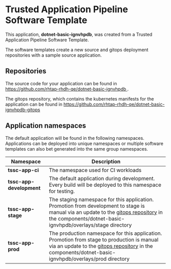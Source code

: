 # Trusted Application Pipeline Software Template

This application, **dotnet-basic-ignvhpdb**, was created from a Trusted Application Pipeline Software Template.

The software templates create a new source and gitops deployment repositories with a sample source application. 

## Repositories

The source code for your application can be found in [https://github.com/rhtap-rhdh-qe/dotnet-basic-ignvhpdb ](https://github.com/rhtap-rhdh-qe/dotnet-basic-ignvhpdb ).
 
The gitops repository, which contains the kubernetes manifests for the application can be found in 
[https://github.com/rhtap-rhdh-qe/dotnet-basic-ignvhpdb-gitops ](https://github.com/rhtap-rhdh-qe/dotnet-basic-ignvhpdb-gitops ) 

## Application namespaces 

The default application will be found in the following namespaces. Applications can be deployed into unique namespaces or multiple software templates can also bet generated into the same group namespaces.  

|  Namespace   |  Description   |  
| -------- | -------- |
| **tssc-app-ci** | The namespace used for CI workloads |
| **tssc-app-development** | The default application during development. Every build will be deployed to this namespace for testing. |
| **tssc-app-stage** | The staging namespace for this application. Promotion from development to stage is manual via an update to the [gitops repository](https://github.com/rhtap-rhdh-qe/dotnet-basic-ignvhpdb-gitops ) in the components/dotnet-basic-ignvhpdb/overlays/stage directory |
| **tssc-app-prod** | The production namespace for this application. Promotion from stage to production is manual via an update to the [gitops repository](https://github.com/rhtap-rhdh-qe/dotnet-basic-ignvhpdb-gitops ) in the components/dotnet-basic-ignvhpdb/overlays/prod directory |